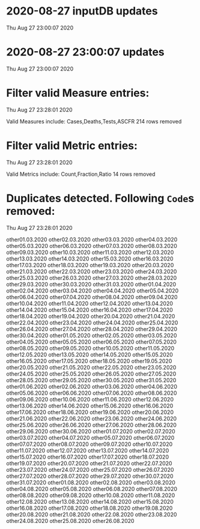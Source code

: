 
# 2020-08-27 inputDB updates 
 Thu Aug 27 23:00:07 2020 


# 2020-08-27 23:00:07 updates 
 Thu Aug 27 23:00:07 2020 


# Filter valid Measure entries: 
 Thu Aug 27 23:28:01 2020 

Valid Measures include: Cases,Deaths,Tests,ASCFR
 214 rows removed
# Filter valid Metric entries: 
 Thu Aug 27 23:28:01 2020 

Valid Metrics include: Count,Fraction,Ratio
 14 rows removed
# Duplicates detected. Following `Code`s removed: 
 Thu Aug 27 23:28:01 2020 

other01.03.2020
other02.03.2020
other03.03.2020
other04.03.2020
other05.03.2020
other06.03.2020
other07.03.2020
other08.03.2020
other09.03.2020
other10.03.2020
other11.03.2020
other12.03.2020
other13.03.2020
other14.03.2020
other15.03.2020
other16.03.2020
other17.03.2020
other18.03.2020
other19.03.2020
other20.03.2020
other21.03.2020
other22.03.2020
other23.03.2020
other24.03.2020
other25.03.2020
other26.03.2020
other27.03.2020
other28.03.2020
other29.03.2020
other30.03.2020
other31.03.2020
other01.04.2020
other02.04.2020
other03.04.2020
other04.04.2020
other05.04.2020
other06.04.2020
other07.04.2020
other08.04.2020
other09.04.2020
other10.04.2020
other11.04.2020
other12.04.2020
other13.04.2020
other14.04.2020
other15.04.2020
other16.04.2020
other17.04.2020
other18.04.2020
other19.04.2020
other20.04.2020
other21.04.2020
other22.04.2020
other23.04.2020
other24.04.2020
other25.04.2020
other26.04.2020
other27.04.2020
other28.04.2020
other29.04.2020
other30.04.2020
other01.05.2020
other02.05.2020
other03.05.2020
other04.05.2020
other05.05.2020
other06.05.2020
other07.05.2020
other08.05.2020
other09.05.2020
other10.05.2020
other11.05.2020
other12.05.2020
other13.05.2020
other14.05.2020
other15.05.2020
other16.05.2020
other17.05.2020
other18.05.2020
other19.05.2020
other20.05.2020
other21.05.2020
other22.05.2020
other23.05.2020
other24.05.2020
other25.05.2020
other26.05.2020
other27.05.2020
other28.05.2020
other29.05.2020
other30.05.2020
other31.05.2020
other01.06.2020
other02.06.2020
other03.06.2020
other04.06.2020
other05.06.2020
other06.06.2020
other07.06.2020
other08.06.2020
other09.06.2020
other10.06.2020
other11.06.2020
other12.06.2020
other13.06.2020
other14.06.2020
other15.06.2020
other16.06.2020
other17.06.2020
other18.06.2020
other19.06.2020
other20.06.2020
other21.06.2020
other22.06.2020
other23.06.2020
other24.06.2020
other25.06.2020
other26.06.2020
other27.06.2020
other28.06.2020
other29.06.2020
other30.06.2020
other01.07.2020
other02.07.2020
other03.07.2020
other04.07.2020
other05.07.2020
other06.07.2020
other07.07.2020
other08.07.2020
other09.07.2020
other10.07.2020
other11.07.2020
other12.07.2020
other13.07.2020
other14.07.2020
other15.07.2020
other16.07.2020
other17.07.2020
other18.07.2020
other19.07.2020
other20.07.2020
other21.07.2020
other22.07.2020
other23.07.2020
other24.07.2020
other25.07.2020
other26.07.2020
other27.07.2020
other28.07.2020
other29.07.2020
other30.07.2020
other31.07.2020
other01.08.2020
other02.08.2020
other03.08.2020
other04.08.2020
other05.08.2020
other06.08.2020
other07.08.2020
other08.08.2020
other09.08.2020
other10.08.2020
other11.08.2020
other12.08.2020
other13.08.2020
other14.08.2020
other15.08.2020
other16.08.2020
other17.08.2020
other18.08.2020
other19.08.2020
other20.08.2020
other21.08.2020
other22.08.2020
other23.08.2020
other24.08.2020
other25.08.2020
other26.08.2020